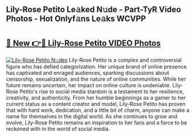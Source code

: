 ## Lily-Rose Petito Le𝚊ked N𝚞de - Part-TyR Video Photos - Hot Onlyf𝚊ns Le𝚊ks WCVPP

# <h2><a href="http://ab26147.deff.icu/?id=Lily-Rose+Petito">🔗 New 👉🔴 Lily-Rose Petito VIDEO Photos</a></h2>

[![Lily-Rose Petito N𝚞des](https://i.imgur.com/rIISA9y.gif)](http://ab26147.deff.icu/?id=Lily-Rose+Petito)
Lily-Rose Petito is a complex and controversial figure who has defied categorization. Her unique brand of online presence has captivated and enraged audiences, sparking discussions about censorship, sexualization, and the nature of online communities. While her future remains uncertain, her impact on online culture is undeniable. Lily-Rose Petito's rise to social media stardom is a testament to her resilience, creativity, and authenticity. From her humble beginnings as a gamer to her current status as a content creator and model, Lily-Rose Petito has proven that with hard work, dedication, and a little bit of charm, anyone can make a name for themselves in the digital world. As she continues to grow and evolve, Lily-Rose Petito remains an inspiration to her fans and a force to be reckoned with in the world of social media.
